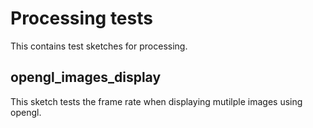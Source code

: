 # Processing tests

This contains test sketches for processing.

## opengl_images_display

This sketch tests the frame rate when displaying mutilple images using opengl.

